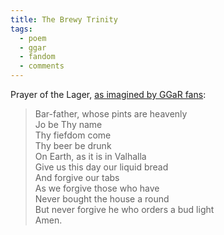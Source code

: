 ```yaml
---
title: The Brewy Trinity
tags:
  - poem
  - ggar
  - fandom
  - comments
---
```


Prayer of the Lager, [as imagined by GGaR fans](http://disq.us/8hq5zr):

> Bar-father, whose pints are heavenly  
> Jo be Thy name  
> Thy fiefdom come  
> Thy beer be drunk  
> On Earth, as it is in Valhalla  
> Give us this day our liquid bread  
> And forgive our tabs  
> As we forgive those who have  
> Never bought the house a round  
> But never forgive he who orders a bud light  
> Amen.
